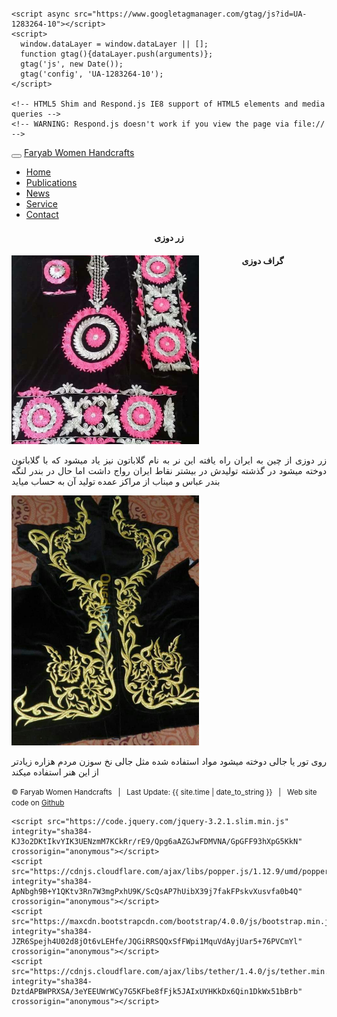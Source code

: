 

<html>
  <head>
    <title>{{ page.title }}</title>
    <meta name="viewport" content="width=device-width, initial-scale=1, shrink-to-fit=no">
    
    
  <meta charset="UTF-8">

  <link rel="stylesheet" href="https://maxcdn.bootstrapcdn.com/bootstrap/4.0.0/css/bootstrap.min.css" integrity="sha384-         Gn5384xqQ1aoWXA+058RXPxPg6fy4IWvTNh0E263XmFcJlSAwiGgFAW/dAiS6JXm" crossorigin="anonymous">


   <link href="https://maxcdn.bootstrapcdn.com/font-awesome/4.7.0/css/font-awesome.min.css" rel="stylesheet">
    <link href="/css/theme.css" rel="stylesheet">
    <link href="/css/syntax.css" rel="stylesheet">

<!-- Global Site Tag (gtag.js) - Google Analytics -->
    <script async src="https://www.googletagmanager.com/gtag/js?id=UA-1283264-10"></script>
    <script>
      window.dataLayer = window.dataLayer || [];
      function gtag(){dataLayer.push(arguments)};
      gtag('js', new Date());
      gtag('config', 'UA-1283264-10');
    </script>

    <!-- HTML5 Shim and Respond.js IE8 support of HTML5 elements and media queries -->
    <!-- WARNING: Respond.js doesn't work if you view the page via file:// -->

  <!--[if lt IE 9]>
   <script src="https://oss.maxcdn.com/libs/html5shiv/3.7.0/html5shiv.js"></script>
   <script src="https://oss.maxcdn.com/libs/respond.js/1.3.0/respond.min.js"></script>
      
    <![endif]-->
    


 <meta name="keywords" content="about,Firoz,Uzbek,Karimi,Faryab,university,Maimana,Faryab University, professor"/>
 <style>
      body {
        padding-top: 20px;
      }
      @media (min-width: 992px) {
   
      }
  </style>
</head>

<body dir = "text-align:right;" style="padding-top: 30px;">

<div class="container">
<nav class="navbar navbar-toggleable-md navbar-expand-lg navbar-light bg-light">
  <button class="navbar-toggler navbar-toggler-right" type="button" data-toggle="collapse" data-target="#navbarNav" aria-controls="navbarNav" aria-expanded="false" aria-label="Toggle navigation">
    <span class="navbar-toggler-icon"></span>
  </button>
  <a class="navbar-brand" href="/">Faryab Women Handcrafts</a>
  <div class="collapse navbar-collapse" id="navbarNav">
    <ul class="navbar-nav">
      <li class="nav-item active">
        <a class="nav-link" href="home">Home</a>
      </li> 
      <li class="nav-item">
        <a class="nav-link" href="/publications/">Publications</a>
      </li>
      <li class="nav-item">
        <a class="nav-link" href="index">News</a>
      </li>
      <li class="nav-item">
        <a class="nav-link" href="/service/">Service</a>
      </li>
      <li class="nav-item">
        <a class="nav-link" href="/Contact/">Contact</a>
      </li>
    </ul>
  </div>
</nav>
</div>



<div class="container" >
 
 <h4 style  = "text-align:center;margin:20px"><strong>زر دوزی</strong></h4>

   <div style = "float:left;">   
   <img hiegh = "120px" style  =  "width:300px;" src="FB_IMG_1534953578988.jpg" class="img-thumbnail" alt="Photo" />
  </div>


   <div style = "float:left;" class = "col-md-7">
  
   <p style="text-align: justify;">
       زر دوزی از چین به ایران راه یافته این نر به نام گلاباتون نیز یاد میشود که با گلاباتون دوخته میشود در گذشته تولیدش در بیشتر نقاط ایران رواج داشت اما حال در بندر لنگه بندر عباس و میناب از مراکز عمده تولید آن به حساب میاید
    </p> 
     </div>
     </div>
     
     
   <div class="container" >
  <h4 style  = "text-align:center;"><strong>گراف دوزی</strong></h4>

   <div style = "float:left;">   
   <img hiegh = "120" style  =  "width:300px;" src="FB_IMG_1544181981984.jpg" class="img-thumbnail" alt="Photo" />
  </div>


   <div style = "float:left;" class = "col-md-7">
  
   <p style="text-align: justify;">
        روی تور یا جالی دوخته میشود مواد استفاده شده مثل جالی نخ سوزن مردم هزاره زیادتر از این هنر استفاده میکند 
    </p> 
     </div>
     
      
</div>








<p class="text-center text-muted" style="clear:both;"><small>&copy; Faryab Women Handcrafts &nbsp; | &nbsp; Last Update: {{ site.time | date_to_string }} &nbsp; | &nbsp; Web site code on <a href="https://github.com/karimi">Github</a> </small></p>


    <script src="https://code.jquery.com/jquery-3.2.1.slim.min.js" integrity="sha384-KJ3o2DKtIkvYIK3UENzmM7KCkRr/rE9/Qpg6aAZGJwFDMVNA/GpGFF93hXpG5KkN" crossorigin="anonymous"></script>
    <script src="https://cdnjs.cloudflare.com/ajax/libs/popper.js/1.12.9/umd/popper.min.js" integrity="sha384-ApNbgh9B+Y1QKtv3Rn7W3mgPxhU9K/ScQsAP7hUibX39j7fakFPskvXusvfa0b4Q" crossorigin="anonymous"></script>
    <script src="https://maxcdn.bootstrapcdn.com/bootstrap/4.0.0/js/bootstrap.min.js" integrity="sha384-JZR6Spejh4U02d8jOt6vLEHfe/JQGiRRSQQxSfFWpi1MquVdAyjUar5+76PVCmYl" crossorigin="anonymous"></script>
    <script src="https://cdnjs.cloudflare.com/ajax/libs/tether/1.4.0/js/tether.min.js" integrity="sha384-DztdAPBWPRXSA/3eYEEUWrWCy7G5KFbe8fFjk5JAIxUYHKkDx6Qin1DkWx51bBrb" crossorigin="anonymous"></script>



</body>
</html>
